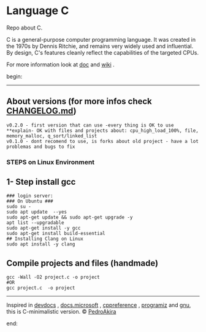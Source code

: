# Language C

Repo about C.

C is a general-purpose computer programming language. It was created in the 1970s by Dennis Ritchie, and remains very widely used and influential. By design, C's features cleanly reflect the capabilities of the targeted CPUs.

For more information look at [doc](https://github.com/pedroAkiraDanno/logrotate2/blob/main/doc/main/logFileRotate.pdf) and [wiki]() .



begin:


---




## About versions (for more infos check [CHANGELOG.md](https://github.com/pedroAkiraDanno/C2))
    v0.2.0 - first version that can use -every thing is OK to use  **explain- OK with files and projects about: cpu_high_load_100%, file, memory_malloc, q_sort/linked_list 
    v0.1.0 - dont recomend to use, is forks about old project - have a lot problemas and bugs to fix 





### STEPS on Linux Environment 




## 1- Step install gcc
	### login server: 
	### On Ubuntu ### 
	sudo su - 
	sudo apt update  --yes
	sudo apt-get update && sudo apt-get upgrade -y
	apt list --upgradable
    sudo apt-get install -y gcc
	sudo apt-get install build-essential	
	## Installing Clang on Linux
	sudo apt install -y clang 






## Compile projects and files (handmade)
	gcc -Wall -O2 project.c -o project
	#OR
	gcc project.c  -o project    	





---
Inspired in [devdocs](https://devdocs.io/c/) , [docs.microsoft](https://docs.microsoft.com/en-us/cpp/c-language/?view=msvc-170) , [cppreference](https://en.cppreference.com/w/c/language) , [programiz](https://www.programiz.com/c-programming) and [gnu](https://www.gnu.org/software/gnu-c-manual/gnu-c-manual.html), this is C-minimalistic version. 
©  [PedroAkira](https://www.instagram.com/pedro.akira.3)




end:
